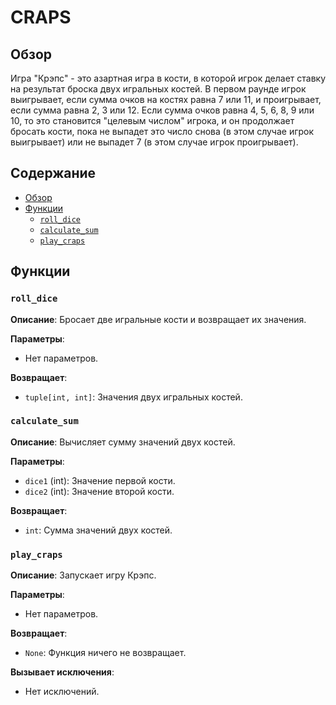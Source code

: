 # CRAPS

## Обзор

Игра "Крэпс" - это азартная игра в кости, в которой игрок делает ставку на результат броска двух игральных костей. В первом раунде игрок выигрывает, если сумма очков на костях равна 7 или 11, и проигрывает, если сумма равна 2, 3 или 12. Если сумма очков равна 4, 5, 6, 8, 9 или 10, то это становится "целевым числом" игрока, и он продолжает бросать кости, пока не выпадет это число снова (в этом случае игрок выигрывает) или не выпадет 7 (в этом случае игрок проигрывает).

## Содержание

- [Обзор](#обзор)
- [Функции](#функции)
    - [`roll_dice`](#roll_dice)
    - [`calculate_sum`](#calculate_sum)
    - [`play_craps`](#play_craps)

## Функции

### `roll_dice`

**Описание**: Бросает две игральные кости и возвращает их значения.

**Параметры**:
- Нет параметров.

**Возвращает**:
- `tuple[int, int]`: Значения двух игральных костей.

### `calculate_sum`

**Описание**: Вычисляет сумму значений двух костей.

**Параметры**:
- `dice1` (int): Значение первой кости.
- `dice2` (int): Значение второй кости.

**Возвращает**:
- `int`: Сумма значений двух костей.

### `play_craps`

**Описание**: Запускает игру Крэпс.

**Параметры**:
- Нет параметров.

**Возвращает**:
- `None`: Функция ничего не возвращает.

**Вызывает исключения**:
- Нет исключений.